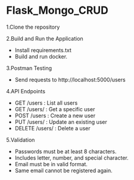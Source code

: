 # Flask_Mongo_CRUD

1.Clone the repository

2.Build and Run the Application
- Install requirements.txt
- Build and run docker.

3.Postman Testing
- Send requests to http://localhost:5000/users

4.API Endpoints
- GET /users : List all users
- GET /users/<id> : Get a specific user
- POST /users : Create a new user
- PUT /users/<id> : Update an existing user
- DELETE /users/<id> : Delete a user

5.Validation
- Passwords must be at least 8 characters.
- Includes letter, number, and special character.
- Email must be in valid format.
- Same email cannot be registered again.
